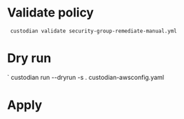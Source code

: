# Validate policy
`
custodian validate security-group-remediate-manual.yml`

# Dry run
`
custodian run --dryrun -s . custodian-awsconfig.yaml

# Apply